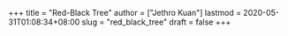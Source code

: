 +++
title = "Red-Black Tree"
author = ["Jethro Kuan"]
lastmod = 2020-05-31T01:08:34+08:00
slug = "red_black_tree"
draft = false
+++
